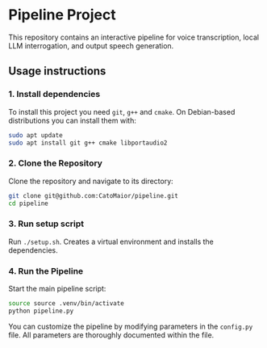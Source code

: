 # Pipeline Project

This repository contains an interactive pipeline for voice transcription, local LLM interrogation, and output speech generation.

## Usage instructions

### 1. Install dependencies
To install this project you need `git`, `g++` and `cmake`. On Debian-based distributions you can install them with:
```bash
sudo apt update
sudo apt install git g++ cmake libportaudio2
```

### 2. Clone the Repository
Clone the repository and navigate to its directory:
```bash
git clone git@github.com:CatoMaior/pipeline.git
cd pipeline
```

### 3. Run setup script
Run `./setup.sh`. Creates a virtual environment and installs the dependencies.

### 4. Run the Pipeline
Start the main pipeline script:
```bash
source source .venv/bin/activate
python pipeline.py
```
You can customize the pipeline by modifying parameters in the `config.py` file. All parameters are thoroughly documented within the file.
